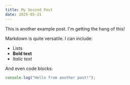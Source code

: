 ```yaml
---
title: My Second Post
date: 2025-05-21
---
```


This is another example post. I'm getting the hang of this!

Markdown is quite versatile. I can include:

*   Lists
*   **Bold text**
*   *Italic text*

And even code blocks:

```javascript
console.log("Hello from another post!");
```
